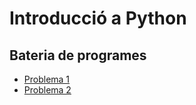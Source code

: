 # Introducció a Python

## Bateria de programes

- [Problema 1](bateria1.py)
- [Problema 2](bateria2.py)
